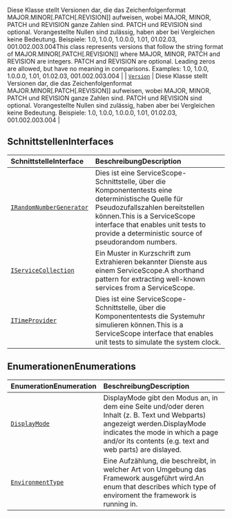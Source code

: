 <span data-ttu-id="c5e91-p108">Diese Klasse stellt Versionen dar, die das Zeichenfolgenformat MAJOR.MINOR[.PATCH[.REVISION]] aufweisen, wobei MAJOR, MINOR, PATCH und REVISION ganze Zahlen sind. PATCH und REVISION sind optional. Vorangestellte Nullen sind zulässig, haben aber bei Vergleichen keine Bedeutung. Beispiele: 1.0, 1.0.0, 1.0.0.0, 1.01, 01.02.03, 001.002.003.004</span><span class="sxs-lookup"><span data-stu-id="c5e91-p108">This class represents versions that follow the string format of MAJOR.MINOR[.PATCH[.REVISION]] where MAJOR, MINOR, PATCH and REVISION are integers. PATCH and REVISION are optional. Leading zeros are allowed, but have no meaning in comparisons. Examples: 1.0, 1.0.0, 1.0.0.0, 1.01, 01.02.03, 001.002.003.004</span></span> |
| [`Version`](./sp-core-library/version.md)     | Diese Klasse stellt Versionen dar, die das Zeichenfolgenformat MAJOR.MINOR[.PATCH[.REVISION]] aufweisen, wobei MAJOR, MINOR, PATCH und REVISION ganze Zahlen sind. PATCH und REVISION sind optional. Vorangestellte Nullen sind zulässig, haben aber bei Vergleichen keine Bedeutung. Beispiele: 1.0, 1.0.0, 1.0.0.0, 1.01, 01.02.03, 001.002.003.004 |



## <a name="interfaces"></a><span data-ttu-id="c5e91-154">Schnittstellen</span><span class="sxs-lookup"><span data-stu-id="c5e91-154">Interfaces</span></span>

| <span data-ttu-id="c5e91-155">Schnittstelle</span><span class="sxs-lookup"><span data-stu-id="c5e91-155">Interface</span></span>    |  <span data-ttu-id="c5e91-156">Beschreibung</span><span class="sxs-lookup"><span data-stu-id="c5e91-156">Description</span></span> |
|:-------------|:---------------|
| [`IRandomNumberGenerator`](./sp-core-library/irandomnumbergenerator.md)   | <span data-ttu-id="c5e91-157">Dies ist eine ServiceScope-Schnittstelle, über die Komponententests eine deterministische Quelle für Pseudozufallszahlen bereitstellen können.</span><span class="sxs-lookup"><span data-stu-id="c5e91-157">This is a ServiceScope interface that enables unit tests to provide a deterministic source of pseudorandom numbers.</span></span>  |
| [`IServiceCollection`](./sp-core-library/iservicecollection.md)   | <span data-ttu-id="c5e91-158">Ein Muster in Kurzschrift zum Extrahieren bekannter Dienste aus einem ServiceScope.</span><span class="sxs-lookup"><span data-stu-id="c5e91-158">A shorthand pattern for extracting well-known services from a ServiceScope.</span></span>  |
| [`ITimeProvider`](./sp-core-library/itimeprovider.md)   | <span data-ttu-id="c5e91-159">Dies ist eine ServiceScope-Schnittstelle, über die Komponententests die Systemuhr simulieren können.</span><span class="sxs-lookup"><span data-stu-id="c5e91-159">This is a ServiceScope interface that enables unit tests to simulate the system clock.</span></span>  |



## <a name="enumerations"></a><span data-ttu-id="c5e91-160">Enumerationen</span><span class="sxs-lookup"><span data-stu-id="c5e91-160">Enumerations</span></span>

| <span data-ttu-id="c5e91-161">Enumeration</span><span class="sxs-lookup"><span data-stu-id="c5e91-161">Enumeration</span></span>      | <span data-ttu-id="c5e91-162">Beschreibung</span><span class="sxs-lookup"><span data-stu-id="c5e91-162">Description</span></span>|
|:-----------|:------------|
|[`DisplayMode`](./sp-core-library/displaymode.md)    | <span data-ttu-id="c5e91-163">DisplayMode gibt den Modus an, in dem eine Seite und/oder deren Inhalt (z. B. Text und Webparts) angezeigt werden.</span><span class="sxs-lookup"><span data-stu-id="c5e91-163">DisplayMode indicates the mode in which a page and/or its contents (e.g. text and web parts) are dislayed.</span></span> |
|[`EnvironmentType`](./sp-core-library/environmenttype.md)    | <span data-ttu-id="c5e91-164">Eine Aufzählung, die beschreibt, in welcher Art von Umgebung das Framework ausgeführt wird.</span><span class="sxs-lookup"><span data-stu-id="c5e91-164">An enum that describes which type of enviroment the framework is running in.</span></span> |





